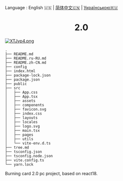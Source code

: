 Language : English 🇺🇸 | [简体中文🇨🇳](./README.zh-CN.md) | [Українською🇷🇺](./README.ru-RU.md)

<h1 align="center">2.0</h1>

[![XTJvp4.png](https://s1.ax1x.com/2022/06/15/XTJvp4.png)](https://imgtu.com/i/XTJvp4)

```
.
├── README.md
├── README.ru-RU.md
├── README.zh-CN.md
├── config
├── index.html
├── package-lock.json
├── package.json
├── public
├── src
│   ├── App.css
│   ├── App.tsx
│   ├── assets
│   ├── components
│   ├── favicon.svg
│   ├── index.css
│   ├── layouts
│   ├── locales
│   ├── logo.svg
│   ├── main.tsx
│   ├── pages
│   ├── utils
│   └── vite-env.d.ts
├── tree.md
├── tsconfig.json
├── tsconfig.node.json
├── vite.config.ts
└── yarn.lock
```

Burning card 2.0 pc project, based on react18.
